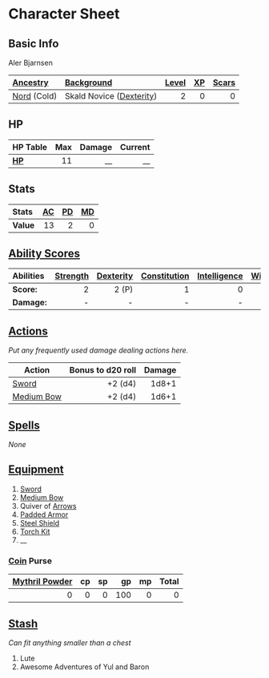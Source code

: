 # Character Sheet

## Basic Info

Aler Bjarnsen

| [Ancestry](../../../Player%20Characters/Ancenstries/Ancestry.md)              | [Background](../../../Player%20Characters/Backgrounds/Background.md)                         | [Level](../../../Player%20Characters/Progression/Level.md) | [XP](../../../Player%20Characters/Progression/Experience%20Points.md) | [Scars](../../../Player%20Characters/Progression/Scars.md) |
| :---------------------------------------------------------------------------- | :------------------------------------------------------------------------------------------- | ---------------------------------------------------------: | --------------------------------------------------------------------: | ---------------------------------------------------------: |
| [Nord](../../../Player%20Characters/Ancenstries/Mechanical/Hardy.md) (Cold) | Skald Novice ([Dexterity](../../../Player%20Characters/The%20Ability%20Scores/Dexterity.md)) |                                                          2 |                                                                     0 |                                                          0 |

## HP

| **HP Table**                                                                | Max | Damage | Current |
| :-------------------------------------------------------------------------- | --: | -----: | ------: |
| **[HP](../../../Player%20Characters/Derived%20Statistics/Hit%20Points.md)** |  11 |     __ |      __ |

## Stats

| Stats     | [AC](../../../Player%20Characters/Derived%20Statistics/Armor%20Class.md) | [PD](../../../Player%20Characters/Derived%20Statistics/Physical%20Defense.md) | [MD](../../../Player%20Characters/Derived%20Statistics/Mental%20Defense.md) |
| :-------- | -----------------------------------------------------------------------: | ----------------------------------------------------------------------------: | --------------------------------------------------------------------------: |
| **Value** |                                                                       13 |                                                                             2 |                                                                           0 |

## [Ability Scores](../../../Player%20Characters/The%20Ability%20Scores/Ability%20Scores.md)

| Abilities   | [Strength](../../../Player%20Characters/The%20Ability%20Scores/Strength.md) | [Dexterity](../../../Player%20Characters/The%20Ability%20Scores/Dexterity.md) | [Constitution](../../../Player%20Characters/The%20Ability%20Scores/Constitution.md) | [Intelligence](../../../Player%20Characters/The%20Ability%20Scores/Intelligence.md) | [Wisdom](../../../Player%20Characters/The%20Ability%20Scores/Wisdom.md)<br> | [Charisma](../../../Player%20Characters/The%20Ability%20Scores/Charisma.md)<br> |
| :---------- | -----------------------------------------------------------------------------: | -------------------------------------------------------------------------------: | -------------------------------------------------------------------------------------: | -------------------------------------------------------------------------------------: | -----------------------------------------------------------------------------: | ---------------------------------------------------------------------------------: |
| **Score:**  |                                                                              2 |                                                                            2 (P) |                                                                                      1 |                                                                                      0 |                                                                              0 |                                                                                  1 |
| **Damage:** |                                                                              - |                                                                                - |                                                                                      - |                                                                                      - |                                                                              - |                                                                                  - |

## [Actions](../../../Game%20Procedures/Core%20Procedures/Action.md)

*Put any frequently used damage dealing actions here.*

| Action                                                                                    | Bonus to d20 roll | Damage |
| ----------------------------------------------------------------------------------------- | ----------------: | -----: |
| [Sword](../../../Items%20and%20Gear/Weapons/Melee%20Weapons/Medium%20Skilled%20Weapon.md) |           +2 (d4) |  1d8+1 |
| [Medium Bow](../../../Items%20and%20Gear/Weapons/Ranged%20Weapons/Medium%20Bow.md)        |           +2 (d4) |  1d6+1 |

## [Spells](../../../Magic/Spells.md)

*None*

## [Equipment](../../../Player%20Characters/Inventory/Equipment.md)

1. [Sword](../../../Items%20and%20Gear/Weapons/Melee%20Weapons/Medium%20Skilled%20Weapon.md)
2. [Medium Bow](../../../Items%20and%20Gear/Weapons/Ranged%20Weapons/Medium%20Bow.md)
3. Quiver of [Arrows](../../../Items%20and%20Gear/Weapons/Ammo/Arrow.md)
4. [Padded Armor](../../../Items%20and%20Gear/Armor/Mundane%20Armor/Padded%20Armor.md)
5. [Steel Shield](../../../Items%20and%20Gear/Armor/Mundane%20Armor/Mundane%20Shield.md)
6. [Torch Kit](../../../Items%20and%20Gear/Gear/10%20Coins/Torch%20Kit.md)
7. __

### [Coin](../../Economy/Coins.md) Purse

| [Mythril Powder](../../../Magic/Spellcasting/Mythril.md) |  cp |  sp |  gp |  mp | Total |
| -------------------------------------------------------: | --: | --: | --: | --: | ----: |
|                                                        0 |   0 |   0 | 100 |   0 |     0 |

## [Stash](../../../Player%20Characters/Inventory/Stash.md)

*Can fit anything smaller than a chest*

1. Lute
2. Awesome Adventures of Yul and Baron
